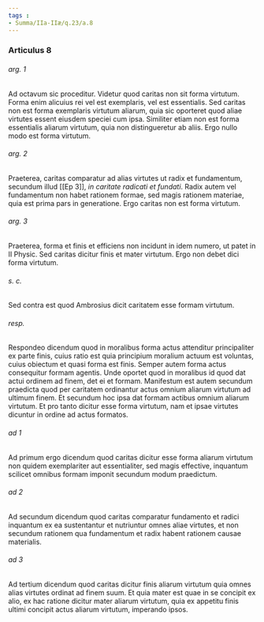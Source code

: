 ```yaml
---
tags : 
- Summa/IIa-IIæ/q.23/a.8
---
```


### Articulus 8

###### arg. 1
Ad octavum sic proceditur. Videtur quod caritas non sit forma virtutum. Forma enim alicuius rei vel est exemplaris, vel est essentialis. Sed caritas non est forma exemplaris virtutum aliarum, quia sic oporteret quod aliae virtutes essent eiusdem speciei cum ipsa. Similiter etiam non est forma essentialis aliarum virtutum, quia non distingueretur ab aliis. Ergo nullo modo est forma virtutum.

###### arg. 2
Praeterea, caritas comparatur ad alias virtutes ut radix et fundamentum, secundum illud [[Ep 3]], *in caritate radicati et fundati*. Radix autem vel fundamentum non habet rationem formae, sed magis rationem materiae, quia est prima pars in generatione. Ergo caritas non est forma virtutum.

###### arg. 3
Praeterea, forma et finis et efficiens non incidunt in idem numero, ut patet in II Physic. Sed caritas dicitur finis et mater virtutum. Ergo non debet dici forma virtutum.

###### s. c.
Sed contra est quod Ambrosius dicit caritatem esse formam virtutum.

###### resp.
Respondeo dicendum quod in moralibus forma actus attenditur principaliter ex parte finis, cuius ratio est quia principium moralium actuum est voluntas, cuius obiectum et quasi forma est finis. Semper autem forma actus consequitur formam agentis. Unde oportet quod in moralibus id quod dat actui ordinem ad finem, det ei et formam. Manifestum est autem secundum praedicta quod per caritatem ordinantur actus omnium aliarum virtutum ad ultimum finem. Et secundum hoc ipsa dat formam actibus omnium aliarum virtutum. Et pro tanto dicitur esse forma virtutum, nam et ipsae virtutes dicuntur in ordine ad actus formatos.

###### ad 1
Ad primum ergo dicendum quod caritas dicitur esse forma aliarum virtutum non quidem exemplariter aut essentialiter, sed magis effective, inquantum scilicet omnibus formam imponit secundum modum praedictum.

###### ad 2
Ad secundum dicendum quod caritas comparatur fundamento et radici inquantum ex ea sustentantur et nutriuntur omnes aliae virtutes, et non secundum rationem qua fundamentum et radix habent rationem causae materialis.

###### ad 3
Ad tertium dicendum quod caritas dicitur finis aliarum virtutum quia omnes alias virtutes ordinat ad finem suum. Et quia mater est quae in se concipit ex alio, ex hac ratione dicitur mater aliarum virtutum, quia ex appetitu finis ultimi concipit actus aliarum virtutum, imperando ipsos.

